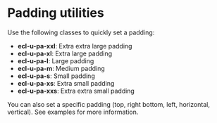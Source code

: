 # Padding utilities

Use the following classes to quickly set a padding:

* **ecl-u-pa-xxl**: Extra extra large padding
* **ecl-u-pa-xl**: Extra large padding
* **ecl-u-pa-l**: Large padding
* **ecl-u-pa-m**: Medium padding
* **ecl-u-pa-s**: Small padding
* **ecl-u-pa-xs**: Extra small padding
* **ecl-u-pa-xxs**: Extra extra small padding

You can also set a specific padding (top, right bottom, left, horizontal,
vertical). See examples for more information.
